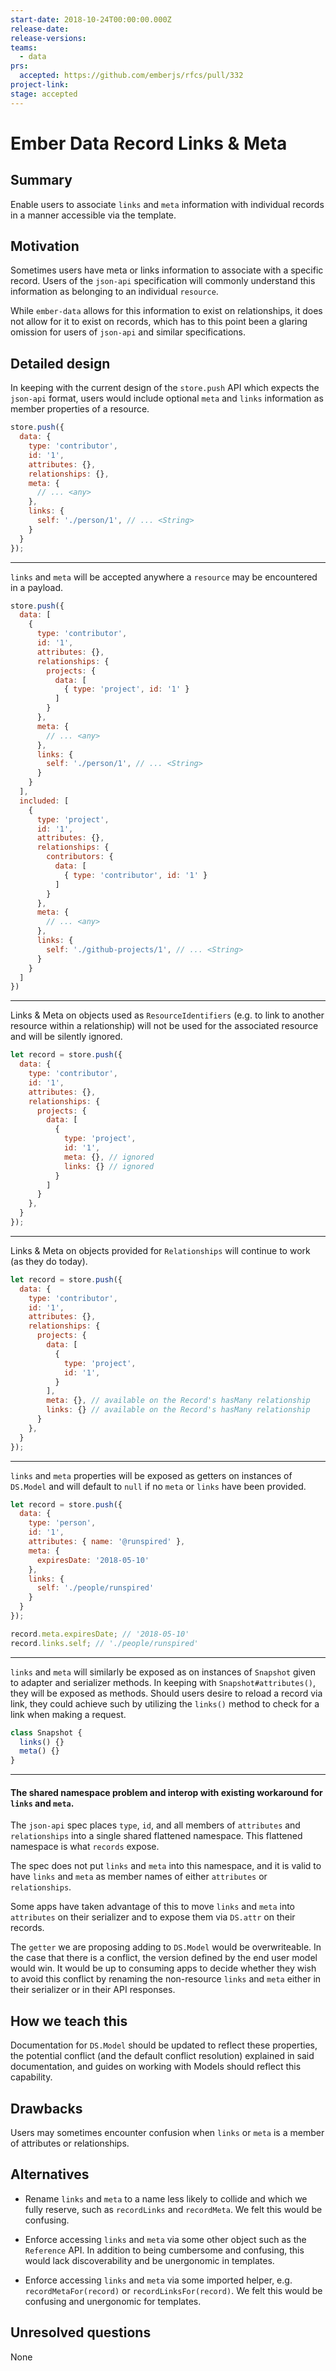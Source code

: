 ```yaml
---
start-date: 2018-10-24T00:00:00.000Z
release-date:
release-versions: 
teams: 
  - data
prs:
  accepted: https://github.com/emberjs/rfcs/pull/332
project-link: 
stage: accepted
---
```


# Ember Data Record Links & Meta

## Summary

Enable users to associate `links` and `meta` information with individual records
  in a manner accessible via the template.

## Motivation

Sometimes users have meta or links information to associate with a specific record.
Users of the `json-api` specification will commonly understand this information as
belonging to an individual `resource`.  

While `ember-data` allows for this information to exist on relationships, it does
 not allow for it to exist on records, which has to this point been a glaring omission
 for users of `json-api` and similar specifications.

## Detailed design

In keeping with the current design of the `store.push` API which expects the `json-api` format,
users would include optional `meta` and `links` information as member properties of a resource.

```js
store.push({
  data: {
    type: 'contributor',
    id: '1',
    attributes: {},
    relationships: {},
    meta: {
      // ... <any>
    },
    links: {
      self: './person/1', // ... <String>
    }
  }
});
```

--------------------------------

`links` and `meta` will be accepted anywhere a `resource` may be encountered in a payload.

```js
store.push({
  data: [
    {
      type: 'contributor',
      id: '1',
      attributes: {},
      relationships: {
        projects: {
          data: [
            { type: 'project', id: '1' }
          ]
        }
      },
      meta: {
        // ... <any>
      },
      links: {
        self: './person/1', // ... <String>
      }
    }
  ],
  included: [
    {
      type: 'project',
      id: '1',
      attributes: {},
      relationships: {
        contributors: {
          data: [
            { type: 'contributor', id: '1' }
          ]
        }
      },
      meta: {
        // ... <any>
      },
      links: {
        self: './github-projects/1', // ... <String>
      }
    }
  ]
})
```

--------------------------------

Links & Meta on objects used as `ResourceIdentifiers` (e.g. to link to another resource within a relationship)
 will not be used for the associated resource and will be silently ignored.

```js
let record = store.push({
  data: {
    type: 'contributor',
    id: '1',
    attributes: {},
    relationships: {
      projects: {
        data: [
          {
            type: 'project',
            id: '1',         
            meta: {}, // ignored
            links: {} // ignored
          }
        ]
      }
    },
  }
});
```
--------------------------------

Links & Meta on objects provided for `Relationships` will continue to work (as they do today).

```js
let record = store.push({
  data: {
    type: 'contributor',
    id: '1',
    attributes: {},
    relationships: {
      projects: {
        data: [
          {
            type: 'project',
            id: '1',         
          }
        ],
        meta: {}, // available on the Record's hasMany relationship
        links: {} // available on the Record's hasMany relationship
      }
    },
  }
});
```
--------------------------------

`links` and `meta` properties will be exposed as getters on instances of `DS.Model` and will default to `null` if
no `meta` or `links` have been provided.

```js
let record = store.push({
  data: {
    type: 'person',
    id: '1',
    attributes: { name: '@runspired' },
    meta: {
      expiresDate: '2018-05-10'
    },
    links: {
      self: './people/runspired'
    }
  }
});

record.meta.expiresDate; // '2018-05-10'
record.links.self; // './people/runspired'
```

--------------------------------

`links` and `meta` will similarly be exposed as on instances of `Snapshot` given to
adapter and serializer methods. In keeping with `Snapshot#attributes()`, they will
be exposed as methods.  Should users desire to reload a record via link, they could
achieve such by utilizing the `links()` method to check for a link when making a request.

```js
class Snapshot {
  links() {}
  meta() {}
}
```

--------------------------------

#### The shared namespace problem and interop with existing workaround for `links` and `meta`.

The `json-api` spec places `type`, `id`, and all members of `attributes` and `relationships` into
a single shared flattened namespace.  This flattened namespace is what `records` expose.

The spec does not put `links` and `meta` into this namespace, and it is valid to have `links` and `meta`
as member names of either `attributes` or `relationships`.

Some apps have taken advantage of this to move `links` and `meta` into `attributes` on their serializer
and to expose them via `DS.attr` on their records.

The `getter` we are proposing adding to `DS.Model` would be overwriteable. In the case that there is a
 conflict, the version defined by the end user model would win. It would be up to consuming apps to
 decide whether they wish to avoid this conflict by renaming the non-resource `links` and `meta` either
 in their serializer or in their API responses.

## How we teach this

Documentation for `DS.Model` should be updated to reflect these properties, the potential conflict
 (and the default conflict resolution) explained in said documentation, and guides on working with
 Models should reflect this capability.

## Drawbacks

Users may sometimes encounter confusion when `links` or `meta` is a member of attributes or
relationships.

## Alternatives

- Rename `links` and `meta` to a name less likely to collide and which we fully reserve, such as
`recordLinks` and `recordMeta`. We felt this would be confusing.

- Enforce accessing `links` and `meta` via some other object such as the `Reference` API. In addition
  to being cumbersome and confusing, this would lack discoverability and be unergonomic in templates.

- Enforce accessing `links` and `meta` via some imported helper, e.g. `recordMetaFor(record)` or `recordLinksFor(record)`.
  We felt this would be confusing and unergonomic for templates.

## Unresolved questions

None
